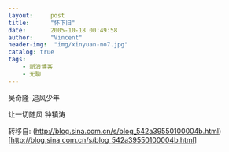 ```yaml
---
layout:     post
title:      "怀下旧"
date:       2005-10-18 00:49:58
author:     "Vincent"
header-img:  "img/xinyuan-no7.jpg"
catalog: true
tags:
    - 新浪博客
    - 无聊
---
```



吴奇隆-追风少年


 
 

让一切随风 钟镇涛

 
 









转移自: (http://blog.sina.com.cn/s/blog_542a39550100004b.html)[http://blog.sina.com.cn/s/blog_542a39550100004b.html]
